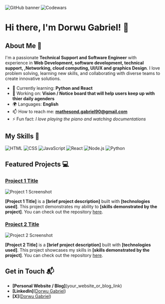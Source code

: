 ![GitHub banner](https://github.com/user-attachments/assets/6dae5024-50a2-4b7d-8712-7b1658c5222d)
![Codewars](https://www.codewars.com/users/mathesond900/badges/large)
# Hi there, I'm Dorwu Gabriel! 👋

## About Me 🚀

I'm a passionate **Technical Support and Software Engineer** with experience in **Web Development, software development, technical support, ,Networking, cloud computing, UI/UX and graphics Design**. I love problem solving, learning new skills, and collaborating with diverse teams to create innovative solutions.

- 🌱 Currently learning: **Python and React**
- 🔭 Working on: **Vision / Notice board that will help users keep up with thier daily agenders**
- 🌍 Languages: **English**
- 📫 How to reach me: **mathesond.gabriel90@gmail.com**
- ⚡ Fun fact: *I love playing the piano and watching documentations*

## My Skills 🧠

![HTML](https://img.shields.io/badge/-HTML-E34F26?style=flat-square&logo=html5&logoColor=white)
![CSS](https://img.shields.io/badge/-CSS-1572B6?style=flat-square&logo=css3&logoColor=white)
![JavaScript](https://img.shields.io/badge/-JavaScript-F7DF1E?style=flat-square&logo=javascript&logoColor=black)
![React](https://img.shields.io/badge/-React-61DAFB?style=flat-square&logo=react&logoColor=black)
![Node.js](https://img.shields.io/badge/-Node.js-339933?style=flat-square&logo=node.js&logoColor=white)
![Python](https://img.shields.io/badge/-Python.py-339933?style=flat-square&logo=python.py&logoColor=yellow)

## Featured Projects 💻

### [Project 1 Title](project_1_link)

![Project 1 Screenshot](project_1_screenshot_url)

**[Project 1 Title]** is a **[brief project description]** built with **[technologies used]**. This project demonstrates my ability to **[skills demonstrated by the project]**. You can check out the repository [here](project_1_repository_link).

### [Project 2 Title](project_2_link)

![Project 2 Screenshot](project_2_screenshot_url)

**[Project 2 Title]** is a **[brief project description]** built with **[technologies used]**. This project showcases my skills in **[skills demonstrated by the project]**. You can check out the repository [here](project_2_repository_link).

## Get in Touch 📬

- **[Personal Website / Blog]**(your_website_or_blog_link)
- **[LinkedIn]**([Dorwu Gabriel](https://www.linkedin.com/in/dorwu-gabriel-6b34701a3/))
- **[X]**([Dorwu Gabriel](https://www.linkedin.com/in/dorwu-gabriel-6b34701a3/))




<!-- Hi, I'm Gabriel, a Technical Support and Software Engineer with a passion for technology, problem-solving, and innovation.
I hold a Bachelors of Applied Science in Information Technology Degree and have experience in technical support, cloud computing, and software 
development. My journey in tech has been fueled by a strong desire to learn, grow, and create solutions that make a difference.
- 📫 How to reach me on mathesond.gabriel90@gmail.com -->

<!---
mathesond900/mathesond900 is a ✨ special ✨ repository because its `README.md` (this file) appears on your GitHub profile.
You can click the Preview link to take a look at your changes.
--->

